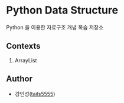 # Python Data Structure

Python 을 이용한 자료구조 개념 복습 저장소

## Contexts

1. ArrayList

## Author

- 강인성([tails5555](https://github.com/tails5555))